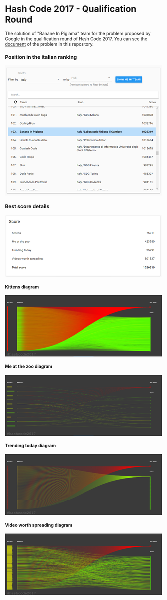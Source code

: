 Hash Code 2017 - Qualification Round
========
The solution of "Banane In Pigiama" team for the problem proposed by Google in the qualification round of Hash Code 2017.
You can see the [document](problem/hashcode2017_streaming_videos.pdf) of the problem in this repository.

### Position in the italian ranking
![alt tag](readme/italian-ranking.png)

### Best score details
![alt tag](readme/score.png)

#### Kittens diagram
![alt tag](readme/kittens.in.out.png)

#### Me at the zoo diagram
![alt tag](readme/me_at_the_zoo.in.out.png)

#### Trending today diagram
![alt tag](readme/trending_today.out.png)

#### Video worth spreading diagram
![alt tag](readme/videos_worth_spreading.in.out.png)

